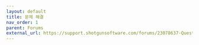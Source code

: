 ```yaml
---
layout: default
title: 문제 해결
nav_order: 1
parent: Forums
external_url: https://support.shotgunsoftware.com/forums/23078637-Questions-and-Troubleshooting-Python-Mu-JavaScript-etc-#recent
---
```

